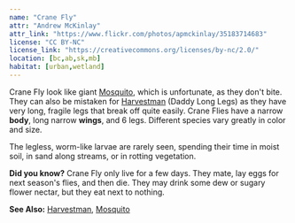 ```yaml
---
name: "Crane Fly"
attr: "Andrew McKinlay"
attr_link: "https://www.flickr.com/photos/apmckinlay/35183714683"
license: "CC BY-NC"
license_link: "https://creativecommons.org/licenses/by-nc/2.0/"
location: [bc,ab,sk,mb]
habitat: [urban,wetland]
---
```

Crane Fly look like giant [Mosquito](/insects/mosquito/), which is unfortunate, as they don't bite. They can also be mistaken for [Harvestman](/insects/harvest/) (Daddy Long Legs) as they have very long, fragile legs that break off quite easily. Crane Flies have a narrow **body**, long narrow **wings**, and 6 legs. Different species vary greatly in color and size.

The legless, worm-like larvae are rarely seen, spending their time in moist soil, in sand along streams, or in rotting vegetation.

**Did you know?** Crane Fly only live for a few days. They mate, lay eggs for next season's flies, and then die. They may drink some dew or sugary flower nectar, but they eat next to nothing.

**See Also:**
[Harvestman](/insects/harvest/),
[Mosquito](/insects/mosquito/)
